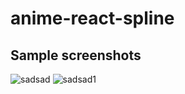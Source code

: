 # anime-react-spline
 
## Sample screenshots
![sadsad](https://user-images.githubusercontent.com/74764886/202084519-1af92342-0642-4859-afef-dc330a67d531.jpg)
![sadsad1](https://user-images.githubusercontent.com/74764886/202084663-014be526-f40a-4aa7-a258-37c268386350.jpg)
